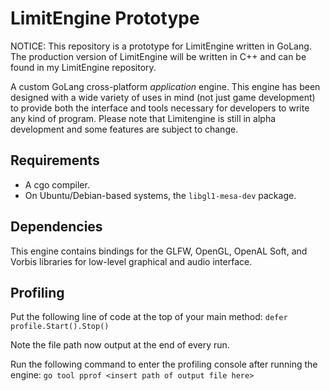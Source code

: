 # LimitEngine Prototype
NOTICE: This repository is a prototype for LimitEngine written in GoLang.
The production version of LimitEngine will be written in C++ and can be found in my LimitEngine repository. 

A custom GoLang cross-platform *application* engine. This engine has been designed with a wide variety of uses in mind (not just game development) to provide both the interface and tools necessary for developers to write any kind of program.
Please note that Limitengine is still in alpha development and some features are subject to change.

## Requirements
- A cgo compiler.
- On Ubuntu/Debian-based systems, the `libgl1-mesa-dev` package.

## Dependencies
This engine contains bindings for the GLFW, OpenGL, OpenAL Soft, and Vorbis libraries for low-level graphical and audio interface.

## Profiling
Put the following line of code at the top of your main method:
`defer profile.Start().Stop()`

Note the file path now output at the end of every run.

Run the following command to enter the profiling console after running the engine:
`go tool pprof <insert path of output file here>`
